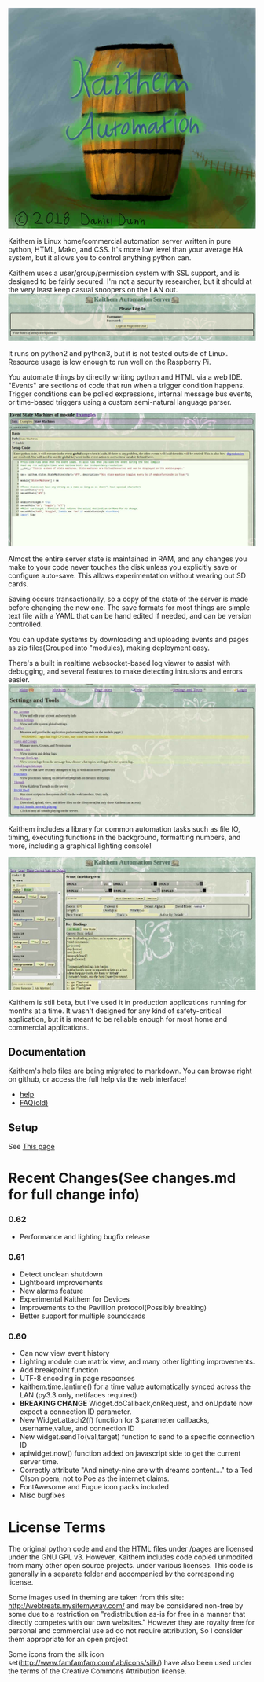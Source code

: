 ![Logo](kaithem/data/static/img/klogoapr22.jpg)

Kaithem is Linux home/commercial automation server written in pure python, HTML, Mako, and CSS. It's more low level than your average HA system, but it allows you to control anything python can.

Kaithem uses a user/group/permission system with SSL support, and is designed to be fairly secured.
I'm not a security researcher, but it should at the very least keep casual snoopers on the LAN out.
![Login page](screenshots/login.png)


It runs on python2 and python3, but it is not tested outside of Linux. Resource usage is low enough to run well on the Raspberry Pi.

You automate things by directly writing python and HTML via a web IDE. "Events" are sections of code that run when a trigger condition happens. Trigger conditions can be polled expressions, internal message bus
events, or time-based triggers using a custom semi-natural language parser.

![Editing an event](screenshots/edit-event.jpg)


Almost the entire server state is maintained in RAM, and any changes you make to your code never touches the disk unless you explicitly save or configure auto-save. This allows experimentation without wearing out SD cards.

Saving occurs transactionally, so a copy of the state of the server is made before changing the new one. The save formats for most things are simple text file with a YAML that can be hand edited if needed, and can be version controlled.

You can update systems by downloading and uploading events and pages as zip files(Grouped into "modules), making deployment easy.

There's a built in realtime websocket-based log viewer to assist with debugging, and several features to
make detecting intrusions and errors easier.
![Settings](screenshots/settings.jpg)

Kaithem includes a library for common automation tasks such as file IO, timing, executing functions in the background, formatting numbers, and more, including a graphical lighting console!

![Lighting control](screenshots/lighting.jpg)

Kaithem is still beta, but I've used it in production applications running for months at a time. It wasn't
designed for any kind of safety-critical application, but it is meant to be reliable enough for most home and commercial applications.


## Documentation
Kaithem's help files are being migrated to markdown. You can browse right on github,
or access the full help via the web interface!
*  [help](kaithem/src/docs/help.md)
*  [FAQ(old)](kaithem/src/docs/faq.md)


## Setup
See [This page](kaithem/src/docs/setup.md)



Recent Changes(See changes.md for full change info)
=============

### 0.62
- Performance and lighting bugfix release

### 0.61

-   Detect unclean shutdown
-   Lightboard improvements
-   New alarms feature
-   Experimental Kaithem for Devices
-   Improvements to the Pavillion protocol(Possibly breaking)
-   Better support for multiple soundcards

### 0.60

-   Can now view event history
-   Lighting module cue matrix view, and many other lighting improvements.
-   Add breakpoint function
-   UTF-8 encoding in page responses
-   kaithem.time.lantime() for a time value automatically synced across the LAN (py3.3 only, netifaces required)
-   **BREAKING CHANGE** Widget.doCallback,onRequest, and onUpdate now expect a connection ID parameter.
-   New Widget.attach2(f) function for 3 parameter callbacks, username,value, and connection ID
-   New widget.sendTo(val,target) function to send to a specific connection ID
-   apiwidget.now() function added on javascript side to get the current server time.
-   Correctly attribute "And ninety-nine are with dreams content..." to a Ted Olson poem, not to Poe as the internet claims.
-   FontAwesome and Fugue icon packs included
-   Misc bugfixes

License Terms
=============
The original python code and and the HTML files under /pages are licensed under the GNU GPL v3.
However, Kaithem includes code copied unmodifed from many other open source projects. under various licenses. This code is generally in a separate folder and accompanied by the corresponding license.

Some images used in theming are taken from this site: http://webtreats.mysitemyway.com/ and may be considered non-free
by some due to a restriction on "redistribution as-is for free in a manner that directly competes with our own websites."
However they are royalty free for personal and commercial use ad do not require attribution, So I consider them appropriate
for an open project

Some icons from the silk icon set(http://www.famfamfam.com/lab/icons/silk/) have also been used under the terms of the Creative Commons Attribution license.
